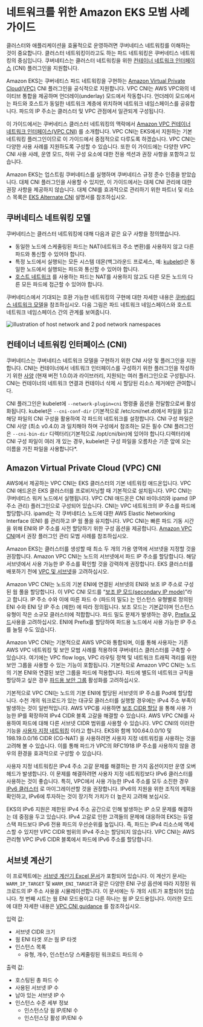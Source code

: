 # 네트워크를 위한 Amazon EKS 모범 사례 가이드

클러스터와 애플리케이션을 효율적으로 운영하려면 쿠버네티스 네트워킹를 이해하는 것이 중요합니다. 클러스터 네트워킹이라고도 하는 파드 네트워킹은 쿠버네티스 네트워킹의 중심입니다. 쿠버네티스는 클러스터 네트워킹을 위한 [컨테이너 네트워크 인터페이스](https://github.com/containernetworking/cni) (CNI) 플러그인을 지원합니다. 

Amazon EKS는 쿠버네티스 파드 네트워킹을 구현하는 [Amazon Virtual Private Cloud(VPC)](https://docs.aws.amazon.com/vpc/latest/userguide/what-is-amazon-vpc.html) CNI 플러그인을 공식적으로 지원합니다. VPC CNI는 AWS VPC와의 네이티브 통합을 제공하며 언더레이(underlay) 모드에서 작동합니다. 언더레이 모드에서는 파드와 호스트가 동일한 네트워크 계층에 위치하며 네트워크 네임스페이스를 공유합니다. 파드의 IP 주소는 클러스터 및 VPC 관점에서 일관되게 구성됩니다. 

이 가이드에서는 쿠버네티스 클러스터 네트워킹의 맥락에서 [Amazon VPC 컨테이너 네트워크 인터페이스](https://github.com/aws/amazon-vpc-cni-k8s)[(VPC CNI)](https://github.com/aws/amazon-vpc-cni-k8s) 를 소개합니다. VPC CNI는 EKS에서 지원하는 기본 네트워킹 플러그인이므로 이 가이드에서 중점적으로 다루도록 하겠습니다. VPC CNI는 다양한 사용 사례를 지원하도록 구성할 수 있습니다. 또한 이 가이드에는 다양한 VPC CNI 사용 사례, 운영 모드, 하위 구성 요소에 대한 전용 섹션과 권장 사항을 포함하고 있습니다.

Amazon EKS는 업스트림 쿠버네티스를 실행하며 쿠버네티스 규정 준수 인증을 받았습니다. 대체 CNI 플러그인을 사용할 수 있지만, 이 가이드에서는 대체 CNI 관리에 대한 권장 사항을 제공하지 않습니다. 대체 CNI를 효과적으로 관리하기 위한 파트너 및 리소스 목록은 [EKS Alternate CNI](https://docs.aws.amazon.com/eks/latest/userguide/alternate-cni-plugins.html) 설명서를 참조하십시오.

## 쿠버네티스 네트워킹 모델

쿠버네티스는 클러스터 네트워킹에 대해 다음과 같은 요구 사항을 정의했습니다.

* 동일한 노드에 스케줄링된 파드는 NAT(네트워크 주소 변환)를 사용하지 않고 다른 파드와 통신할 수 있어야 합니다.
* 특정 노드에서 실행되는 모든 시스템 데몬(백그라운드 프로세스, 예: [kubelet](https://kubernetes.io/docs/concepts/overview/components/))은 동일한 노드에서 실행되는 파드와 통신할 수 있어야 합니다.
* [호스트 네트워크](https://docs.docker.com/network/host/) 를 사용하는 파드는 NAT를 사용하지 않고도 다른 모든 노드의 다른 모든 파드에 접근할 수 있어야 합니다.

쿠버네티스에서 기대되는 호환 가능한 네트워킹의 구현에 대한 자세한 내용은 [쿠버네티스 네트워크 모델](https://kubernetes.io/docs/concepts/services-networking/#the-kubernetes-network-model)을 참조하십시오. 다음 그림은 파드 네트워크 네임스페이스와 호스트 네트워크 네임스페이스 간의 관계를 보여줍니다.


![illustration of host network and 2 pod network namespaces](image.png)
## 컨테이너 네트워킹 인터페이스 (CNI)

쿠버네티스는 쿠버네티스 네트워크 모델을 구현하기 위한 CNI 사양 및 플러그인을 지원합니다. CNI는 컨테이너에서 네트워크 인터페이스를 구성하기 위한 플러그인을 작성하기 위한 [사양](https://github.com/containernetworking/cni/blob/main/SPEC.md) (현재 버전 1.0.0)과 라이브러리, 지원되는 여러 플러그인으로 구성됩니다. CNI는 컨테이너의 네트워크 연결과 컨테이너 삭제 시 할당된 리소스 제거에만 관여합니다.

CNI 플러그인은 kubelet에 `--network-plugin=cni` 명령줄 옵션을 전달함으로써 활성화됩니다. kubelet은 `--cni-conf-dir` (기본적으로 /etc/cni/net.d)에서 파일을 읽고 해당 파일의 CNI 구성을 활용하여 각 파드의 네트워크를 설정합니다. CNI 구성 파일은 CNI 사양 (최소 v0.4.0) 과 일치해야 하며 구성에서 참조하는 모든 필수 CNI 플러그인은 `--cni-bin-dir` 디렉터리(기본적으로 /opt/cni/bin)에 있어야 합니다.디렉터리에 CNI 구성 파일이 여러 개 있는 경우, kubelet은 구성 파일을 오름차순 기준 앞에 오는 이름을 가진 파일을 사용합니다*.


## Amazon Virtual Private Cloud (VPC) CNI

AWS에서 제공하는 VPC CNI는 EKS 클러스터의 기본 네트워킹 애드온입니다. VPC CNI 애드온은 EKS 클러스터를 프로비저닝할 때 기본적으로 설치됩니다. VPC CNI는 쿠버네티스 워커 노드에서 실행됩니다. VPC CNI 애드온은 CNI 바이너리와 ipamd (IP 주소 관리) 플러그인으로 구성되어 있습니다. CNI는 VPC 네트워크의 IP 주소를 파드에 할당합니다. ipamd는 각 쿠버네티스 노드에 대한 AWS Elastic Networking Interface (ENI) 를 관리하고 IP 웜 풀을 유지합니다. VPC CNI는 빠른 파드 기동 시간을 위해 ENI와 IP 주소를 사전 할당하기 위한 구성 옵션을 제공합니다. [Amazon VPC CNI](../vpc-cni/index.md)에서 권장 플러그인 관리 모범 사례를 참조하십시오.

Amazon EKS는 클러스터를 생성할 때 최소 두 개의 가용 영역에 서브넷을 지정할 것을 권장합니다. Amazon VPC CNI는 노드의 서브넷에서 파드 IP 주소를 할당합니다. 해당 서브넷에서 사용 가능한 IP 주소를 확인할 것을 강력하게 권장합니다. EKS 클러스터를 배포하기 전에 [VPC 및 서브넷](../subnets/index.md)을 고려하십시오.

Amazon VPC CNI는 노드의 기본 ENI에 연결된 서브넷의 ENI와 보조 IP 주소로 구성된 웜 풀을 할당합니다. 이 VPC CNI 모드를 “[보조 IP 모드(secondary IP mode)](../vpc-cni/index.md)”라고 합니다. IP 주소 수와 이에 따른 파드 수 (파드의 밀도) 는 인스턴스 유형별로 정의된 ENI 수와 ENI 당 IP 주소 (제한) 에 따라 정의됩니다. 보조 모드는 기본값이며 인스턴스 유형이 작은 소규모 클러스터에 적합합니다. 파드 밀도 문제가 발생하는 경우, [Prefix 모드](../prefix-mode/index_linux.md)사용을 고려하십시오. ENI에 Prefix를 할당하여 파드용 노드에서 사용 가능한 IP 주소를 늘릴 수도 있습니다.

Amazon VPC CNI는 기본적으로 AWS VPC와 통합되며, 이를 통해 사용자는 기존 AWS VPC 네트워킹 및 보안 모범 사례를 적용하여 쿠버네티스 클러스터를 구축할 수 있습니다. 여기에는 VPC flow logs, VPC 라우팅 정책 및 네트워크 트래픽 격리를 위한 보안 그룹을 사용할 수 있는 기능이 포함됩니다. 기본적으로 Amazon VPC CNI는 노드의 기본 ENI와 연결된 보안 그룹을 파드에 적용합니다. 파드에 별도의 네트워크 규칙을 할당하고 싶은 경우 [파드용 보안 그룹](../sgpp/index.md) 활성화를 고려하십시오.

기본적으로 VPC CNI는 노드의 기본 ENI에 할당된 서브넷의 IP 주소를 Pod에 할당합니다. 수천 개의 워크로드가 있는 대규모 클러스터를 실행할 경우에는 IPv4 주소 부족이 발생하는 것이 일반적입니다. AWS VPC를 사용하면 [보조 CIDR 할당](https://docs.aws.amazon.com/vpc/latest/userguide/configure-your-vpc.html#add-cidr-block-restrictions) 을 통해 사용 가능한 IP를 확장하여 IPv4 CIDR 블록 고갈을 해결할 수 있습니다. AWS VPC CNI를 사용하여 파드에 대해 다른 서브넷 CIDR 범위를 사용할 수 있습니다. VPC CNI의 이러한 기능을 [사용자 지정 네트워킹](../custom-networking/index.md) 이라고 합니다. EKS와 함께 100.64.0.0/10 및 198.19.0.0/16 CIDR (CG-NAT) 을 사용하려면 사용자 지정 네트워킹을 사용하는 것을 고려해 볼 수 있습니다. 이를 통해 파드가 VPC의 RFC1918 IP 주소를 사용하지 않을 경우의 환경을 효과적으로 구성할 수 있습니다.

사용자 지정 네트워킹은 IPv4 주소 고갈 문제를 해결하는 한 가지 옵션이지만 운영 오버헤드가 발생합니다. 이 문제를 해결하려면 사용자 지정 네트워킹보다 IPv6 클러스터를 사용하는 것이 좋습니다. 특히, VPC에서 사용 가능한 IPv4 주소를 모두 소진한 경우 [IPv6 클러스터](../ipv6/index.md) 로 마이그레이션할 것을 권장합니다. IPv6의 지원을 위한 조직의 계획을 확인하고, IPv6에 투자하는 것이 장기적 가치가 더 높은지 고려해 보십시오. 

EKS의 IPv6 지원은 제한된 IPv4 주소 공간으로 인해 발생하는 IP 소모 문제를 해결하는 데 중점을 두고 있습니다. IPv4 고갈로 인한 고객들의 문제에 대응하여 EKS는 듀얼 스택 파드보다 IPv6 전용 파드의 우선순위를 높입니다. 즉, 파드는 IPv4 리소스에 액세스할 수 있지만 VPC CIDR 범위의 IPv4 주소는 할당되지 않습니다. VPC CNI는 AWS 관리형 VPC IPv6 CIDR 블록에서 파드에 IPv6 주소를 할당합니다. 

## 서브넷 계산기

이 프로젝트에는 [서브넷 계산기 Excel 문서](../subnet-calc/subnet-calc.xlsx)가 포함되어 있습니다. 이 계산기 문서는 `WARM_IP_TARGET` 및 `WARM_ENI_TARGET`과 같은 다양한 ENI 구성 옵션에 따라 지정된 워크로드의 IP 주소 사용을 시뮬레이션합니다. 이 문서에는 두 개의 시트가 포함되어 있습니다. 첫 번째 시트는 웜 ENI 모드용이고 다른 하나는 웜 IP 모드용입니다. 이러한 모드에 대한 자세한 내용은 [VPC CNI guidance](../vpc-cni/index.md) 를 참조하십시오. 

입력 값:
- 서브넷 CIDR 크기
- 웜 ENI 타겟 *또는* 웜 IP 타겟
- 인스턴스 목록
    - 유형, 개수, 인스턴스당 스케줄링된 워크로드 파드의 수

출력 값:
- 호스팅된 총 파드 수
- 사용된 서브넷 IP 수
- 남아 있는 서브넷 IP 수
- 인스턴스 수준 세부 정보
    - 인스턴스당 웜 IP/ENI 수
    - 인스턴스당 활성 IP/ENI 수


